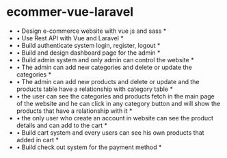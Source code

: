 # ecommer-vue-laravel

* • Design e-commerce website with vue js and sass *
* • Use Rest API with Vue and Laravel *
* • Build authenticate system login, register, logout *
* • Build and design dashboard page for the admin *
* • Build admin system and only admin can control the website *
* • The admin can add new categories and delete or update the categories *
* • The admin can add new products and delete or update and the products 
table have a relationship with category table *
* • the user can see the categories and products fetch in the main page of 
the website and he can click in any category button and will show the 
products that have a relationship with it *
* • the only user who create an account in website can see the product 
details and can add to the cart *
* • Build cart system and every users can see his own products that added 
in cart *
* • Build check out system for the payment method *
